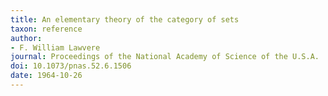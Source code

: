 ```yaml
---
title: An elementary theory of the category of sets
taxon: reference
author:
- F. William Lawvere
journal: Proceedings of the National Academy of Science of the U.S.A.
doi: 10.1073/pnas.52.6.1506
date: 1964-10-26
---
```



